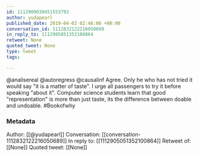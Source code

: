 ```yaml
---
id: 1112909039451553792
author: yudapearl
published_date: 2019-04-02 02:46:06 +00:00
conversation_id: 1112832122216050689
in_reply_to: 1112905051352100864
retweet: None
quoted_tweet: None
type: tweet
tags:

---
```


@analisereal @autoregress @causalinf Agree. Only he who has not tried it would say "it is a matter of taste". I urge all passengers to try it  before speaking "about it". Computer science students  learn that good "representation"  is more than just taste, its the difference between doable and undoable. #Bookofwhy

### Metadata

Author: [[@yudapearl]]
Conversation: [[conversation-1112832122216050689]]
In reply to: [[1112905051352100864]]
Retweet of: [[None]]
Quoted tweet: [[None]]
